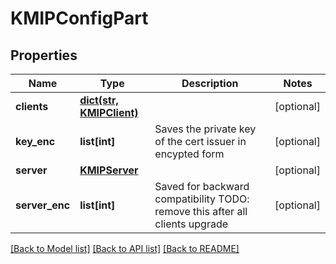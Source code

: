 # KMIPConfigPart

## Properties
Name | Type | Description | Notes
------------ | ------------- | ------------- | -------------
**clients** | [**dict(str, KMIPClient)**](KMIPClient.md) |  | [optional] 
**key_enc** | **list[int]** | Saves the private key of the cert issuer in encypted form | [optional] 
**server** | [**KMIPServer**](KMIPServer.md) |  | [optional] 
**server_enc** | **list[int]** | Saved for backward compatibility TODO: remove this after all clients upgrade | [optional] 

[[Back to Model list]](../README.md#documentation-for-models) [[Back to API list]](../README.md#documentation-for-api-endpoints) [[Back to README]](../README.md)


